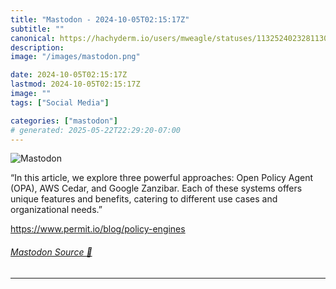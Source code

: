 ```yaml
---
title: "Mastodon - 2024-10-05T02:15:17Z"
subtitle: ""
canonical: https://hachyderm.io/users/mweagle/statuses/113252402328113010
description:
image: "/images/mastodon.png"

date: 2024-10-05T02:15:17Z
lastmod: 2024-10-05T02:15:17Z
image: ""
tags: ["Social Media"]

categories: ["mastodon"]
# generated: 2025-05-22T22:29:20-07:00
---
```

![Mastodon](/images/mastodon.png)

<p>“In this article, we explore three powerful approaches: Open Policy Agent (OPA), AWS Cedar, and Google Zanzibar. Each of these systems offers unique features and benefits, catering to different use cases and organizational needs.”</p><p><a href="https://www.permit.io/blog/policy-engines" target="_blank" rel="nofollow noopener noreferrer" translate="no"><span class="invisible">https://www.</span><span class="">permit.io/blog/policy-engines</span><span class="invisible"></span></a></p>


###### [Mastodon Source 🐘](https://hachyderm.io/@mweagle/113252402328113010)

___

